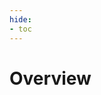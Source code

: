```yaml
---
hide: 
- toc
---
```


# Overview

<!-- A table of available libraries is going to be inserted by /resources/docs/copy_docs.py -->
